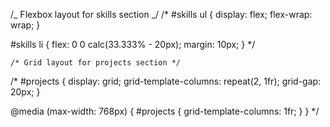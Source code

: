 /_ Flexbox layout for skills section _/
/\* #skills ul {
display: flex;
flex-wrap: wrap;
}

#skills li {
flex: 0 0 calc(33.333% - 20px);
margin: 10px;
} \*/

    /* Grid layout for projects section */

/\* #projects {
display: grid;
grid-template-columns: repeat(2, 1fr);
grid-gap: 20px;
}

@media (max-width: 768px) {
#projects {
grid-template-columns: 1fr;
}
} \*/
